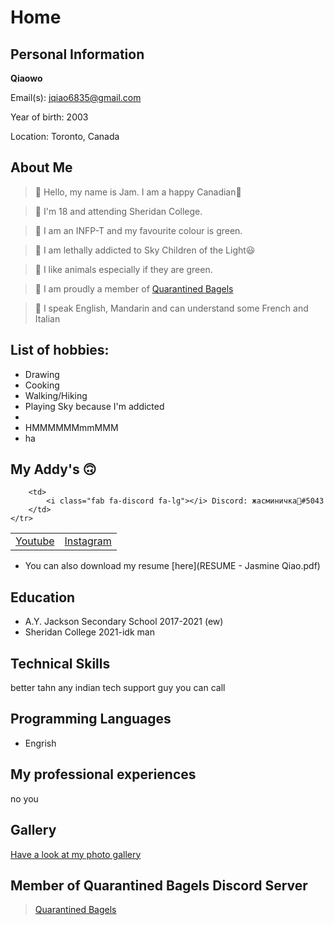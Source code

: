 # Home

<script src="https://kit.fontawesome.com/6d173168d3.js" crossorigin="anonymous"></script>

## Personal Information
**Qiaowo**

Email(s): [jqiao6835@gmail.com](mailto:jqiao6835@gmail.com)

Year of birth: 2003

Location: Toronto, Canada

## About Me

>🌿 Hello, my name is Jam. I am a happy Canadian🍁

>🌿 I'm 18 and attending Sheridan College.

>🌿 I am an INFP-T and my favourite colour is green.

>🌿 I am lethally addicted to Sky Children of the Light😃

>🌿 I like animals especially if they are green.

>🌿 I am proudly a member of <a href="https://yfsufate.github.io/Bagels/" target="blank">Quarantined Bagels</a>

>🌿 I speak English, Mandarin and can understand some French and Italian 


## List of hobbies:
* Drawing
* Cooking
* Walking/Hiking
* Playing Sky because I'm addicted
* 
* HMMMMMMmmMMM
* ha

## My Addy's 🙃

<table>
    <tr>
        <td>
            <a href="https://www.youtube.com/channel/UCKW-d_GlZ-sblBa18tChqbw" target="blank"><i class="fab fa-youtube fa-lg"></i> Youtube</a>
        </td>
        <td>
            <a href="https://www.instagram.com/jqwq_art/" target="blank"><i class="fab fa-instagram fa-lg"></i> Instagram</a>
        </td>
        
        <td>
            <i class="fab fa-discord fa-lg"></i> Discord: жасминичка💚#5043
        </td>
    </tr>
</table>

* <i class="fas fa-file fa-lg"></i> You can also download my resume [here](RESUME - Jasmine Qiao.pdf)


## Education

* A.Y. Jackson Secondary School 2017-2021 (ew)
* Sheridan College 2021-idk man

## Technical Skills
better tahn any indian tech support guy you can call

## Programming Languages

* Engrish

## My professional experiences

no you

## Gallery

[Have a look at my photo gallery](/photo.md)

## Member of Quarantined Bagels Discord Server

><a href="https://discord.gg/PZaPX5Mt" target="blank">Quarantined Bagels</a>
